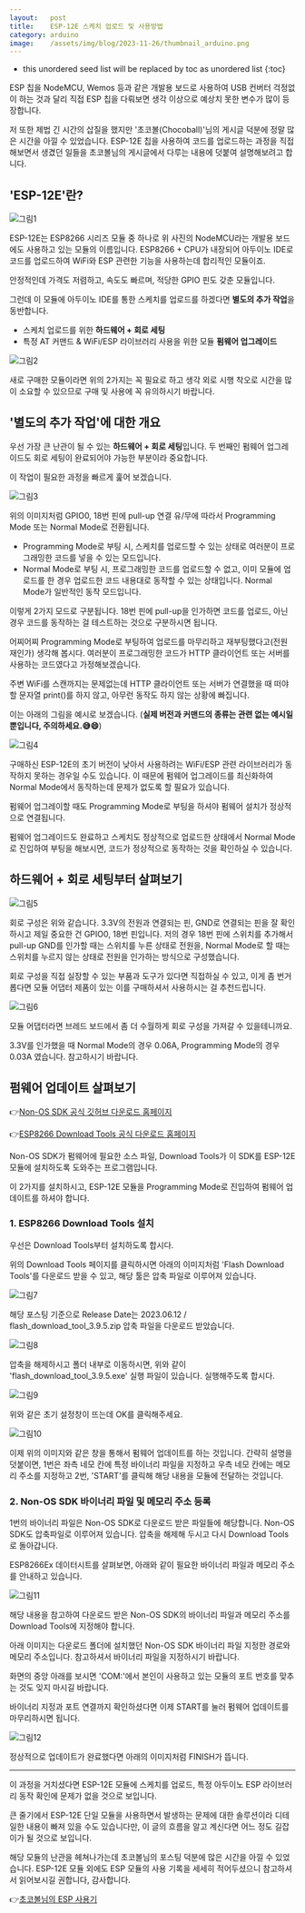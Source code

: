 ```yaml
---
layout:   post
title:    ESP-12E 스케치 업로드 및 사용방법
category: arduino
image:    /assets/img/blog/2023-11-26/thumbnail_arduino.png
---
```


* this unordered seed list will be replaced by toc as unordered list
{:toc}

ESP 칩을 NodeMCU, Wemos 등과 같은 개발용 보드로 사용하여 USB 컨버터 걱정없이 하는 것과 달리 직접 ESP 칩을 다뤄보면 생각 이상으로 예상치 못한 변수가 많이 등장합니다.

저 또한 제법 긴 시간의 삽질을 했지만 '초코볼(Chocoball)'님의 게시글 덕분에 정말 많은 시간을 아낄 수 있었습니다. ESP-12E 칩을 사용하여 코드를 업로드하는 과정을 직접 해보면서 생겼던 일들을 초코볼님의 게시글에서 다루는 내용에 덧붙여 설명해보려고 합니다.

## 'ESP-12E'란?

![그림1](https://github.com/BGAB0322/bgab.github.io/blob/main/assets/img/blog/2023-11-26/esp_12e_coding_1.png?raw=true)

ESP-12E는 ESP8266 시리즈 모듈 중 하나로 위 사진의 NodeMCU라는 개발용 보드에도 사용하고 있는 모듈의 이름입니다. ESP8266 + CPU가 내장되어 아두이노 IDE로 코드를 업로드하여 WiFi와 ESP 관련한 기능을 사용하는데 합리적인 모듈이죠.

안정적인데 가격도 저렴하고, 속도도 빠르며, 적당한 GPIO 핀도 갖춘 모듈입니다.

그런데 이 모듈에 아두이노 IDE를 통한 스케치를 업로드를 하겠다면 **별도의 추가 작업**을 동반합니다.

* 스케치 업로드를 위한 **하드웨어 + 회로 세팅**
* 특정 AT 커맨드 & WiFi/ESP 라이브러리 사용을 위한 모듈 **펌웨어 업그레이드**

![그림2](https://github.com/BGAB0322/bgab.github.io/blob/main/assets/img/blog/2023-11-26/esp_12e_coding_2.png?raw=true)

새로 구매한 모듈이라면 위의 2가지는 꼭 필요로 하고 생각 외로 시행 착오로 시간을 많이 소요할 수 있으므로 구매 및 사용에 꼭 유의하시기 바랍니다.

## '별도의 추가 작업'에 대한 개요

우선 가장 큰 난관이 될 수 있는 **하드웨어 + 회로 세팅**입니다. 두 번째인 펌웨어 업그레이드도 회로 세팅이 완료되어야 가능한 부분이라 중요합니다.

이 작업이 필요한 과정을 빠르게 훑어 보겠습니다.

![그림3](https://github.com/BGAB0322/bgab.github.io/blob/main/assets/img/blog/2023-11-26/esp_12e_coding_3.png?raw=true)

위의 이미지처럼 GPIO0, 18번 핀에 pull-up 연결 유/무에 따라서 Programming Mode 또는 Normal Mode로 전환됩니다.

* Programming Mode로 부팅 시, 스케치를 업로드할 수 있는 상태로 여러분이 프로그래밍한 코드를 넣을 수 있는 모드입니다.
* Normal Mode로 부팅 시, 프로그래밍한 코드를 업로드할 수 없고, 이미 모듈에 업로드를 한 경우 업로드한 코드 내용대로 동작할 수 있는 상태입니다. Normal Mode가 일반적인 동작 모드입니다.

이렇게 2가지 모드로 구분됩니다. 18번 핀에 pull-up을 인가하면 코드를 업로드, 아닌 경우 코드를 동작하는 걸 테스트하는 것으로 구분하시면 됩니다.

어찌어찌 Programming Mode로 부팅하여 업로드를 마무리하고 재부팅했다고(전원 재인가) 생각해 봅시다. 여러분이 프로그래밍한 코드가 HTTP 클라이언트 또는 서버를 사용하는 코드였다고 가정해보겠습니다.

주변 WiFi를 스캔까지는 문제없는데 HTTP 클라이언트 또는 서버가 연결했을 때 떠야할 문자열 print()를 하지 않고, 아무런 동작도 하지 않는 상황에 빠집니다.

이는 아래의 그림을 예시로 보겠습니다. (**실제 버전과 커맨드의 종류는 관련 없는 예시일 뿐입니다, 주의하세요.😅😄**)

![그림4](https://github.com/BGAB0322/bgab.github.io/blob/main/assets/img/blog/2023-11-26/esp_12e_coding_4.png?raw=true)

구매하신 ESP-12E의 초기 버전이 낮아서 사용하려는 WiFi/ESP 관련 라이브러리가 동작하지 못하는 경우일 수도 있습니다. 이 때문에 펌웨어 업그레이드를 최신화하여 Normal Mode에서 동작하는데 문제가 없도록 할 필요가 있습니다.

펌웨어 업그레이할 때도 Programming Mode로 부팅을 하셔야 펌웨어 설치가 정상적으로 연결됩니다. 

펌웨어 업그레이드도 완료하고 스케치도 정상적으로 업로드한 상태에서 Normal Mode로 진입하여 부팅을 해보시면, 코드가 정상적으로 동작하는 것을 확인하실 수 있습니다.

## 하드웨어 + 회로 세팅부터 살펴보기 

![그림5](https://github.com/BGAB0322/bgab.github.io/blob/main/assets/img/blog/2023-11-26/esp_12e_coding_5.png?raw=true)

회로 구성은 위와 같습니다. 3.3V의 전원과 연결되는 핀, GND로 연결되는 핀을 잘 확인하시고 제일 중요한 건 GPIO0, 18번 핀입니다. 저의 경우 18번 핀에 스위치를 추가해서 pull-up GND를 인가할 때는 스위치를 누른 상태로 전원을, Normal Mode로 할 때는 스위치를 누르지 않는 상태로 전원을 인가하는 방식으로 구성했습니다.

회로 구성을 직접 실장할 수 있는 부품과 도구가 있다면 직접하실 수 있고, 이게 좀 번거롭다면 모듈 어댑터 제품이 있는 이를 구매하셔서 사용하시는 걸 추천드립니다.

![그림6](https://github.com/BGAB0322/bgab.github.io/blob/main/assets/img/blog/2023-11-26/esp_12e_coding_6.png?raw=true)

모듈 어댑터라면 브레드 보드에서 좀 더 수월하게 회로 구성을 가져갈 수 있을테니까요.

3.3V를 인가했을 때 Normal Mode의 경우 0.06A, Programming Mode의 경우 0.03A 였습니다. 참고하시기 바랍니다.

## 펌웨어 업데이트 살펴보기

👉[Non-OS SDK 공식 깃허브 다운로드 홈페이지](https://github.com/espressif/ESP8266_NONOS_SDK/releases)

👉[ESP8266 Download Tools 공식 다운로드 홈페이지](https://www.espressif.com/en/support/download/other-tools)

Non-OS SDK가 펌웨어에 필요한 소스 파일, Download Tools가 이 SDK를 ESP-12E 모듈에 설치하도록 도와주는 프로그램입니다.

이 2가지를 설치하시고, ESP-12E 모듈을 Programming Mode로 진입하여 펌웨어 업데이트를 하셔야 합니다.

### 1. ESP8266 Download Tools 설치
우선은 Download Tools부터 설치하도록 합시다.

위의 Download Tools 페이지를 클릭하시면 아래의 이미지처럼 'Flash Download Tools'를 다운로드 받을 수 있고, 해당 툴은 압축 파일로 이루어져 있습니다.

![그림7](https://github.com/BGAB0322/bgab.github.io/blob/main/assets/img/blog/2023-11-26/esp_12e_coding_7.png?raw=true)

해당 포스팅 기준으로 Release Date는 2023.06.12 / flash_download_tool_3.9.5.zip 압축 파일을 다운로드 받았습니다.

![그림8](https://github.com/BGAB0322/bgab.github.io/blob/main/assets/img/blog/2023-11-26/esp_12e_coding_8.png?raw=true)

압축을 해제하시고 폴더 내부로 이동하시면, 위와 같이 'flash_download_tool_3.9.5.exe' 실행 파일이 있습니다. 실행해주도록 합시다.

![그림9](https://github.com/BGAB0322/bgab.github.io/blob/main/assets/img/blog/2023-11-26/esp_12e_coding_9.png?raw=true)

위와 같은 초기 설정창이 뜨는데 OK를 클릭해주세요.

![그림10](https://github.com/BGAB0322/bgab.github.io/blob/main/assets/img/blog/2023-11-26/esp_12e_coding_10.png?raw=true)

이제 위의 이미지와 같은 창을 통해서 펌웨어 업데이트를 하는 것입니다. 간략히 설명을 덧붙이면, 1번은 좌측 네모 칸에 특정 바이너리 파일을 지정하고 우측 네모 칸에는 메모리 주소를 지정하고 2번, 'START'를 클릭해 해당 내용을 모듈에 전달하는 것입니다.

### 2. Non-OS SDK 바이너리 파일 및 메모리 주소 등록
1번의 바이너리 파일은 Non-OS SDK로 다운로드 받은 파일들에 해당합니다. Non-OS SDK도 압축파일로 이루어져 있습니다. 압축을 해제해 두시고 다시 Download Tools로 돌아갑니다.

ESP8266Ex 데이터시트를 살펴보면, 아래와 같이 필요한 바이너리 파일과 메모리 주소를 안내하고 있습니다.

![그림11](https://github.com/BGAB0322/bgab.github.io/blob/main/assets/img/blog/2023-11-26/esp_12e_coding_11.png?raw=true)

해당 내용을 참고하여 다운로드 받은 Non-OS SDK의 바이너리 파일과 메모리 주소를 Download Tools에 지정해야 합니다.

아래 이미지는 다운로드 폴더에 설치했던 Non-OS SDK 바이너리 파일 지정한 경로와 메모리 주소입니다. 참고하셔서 바이너리 파일을 지정하시기 바랍니다.

화면의 중앙 아래를 보시면 'COM:'에서 본인이 사용하고 있는 모듈의 포트 번호를 맞추는 것도 잊지 마시길 바랍니다.

바이너리 지정과 포트 연결까지 확인하셨다면 이제 START를 눌러 펌웨어 업데이트를 마무리하시면 됩니다.

![그림12](https://github.com/BGAB0322/bgab.github.io/blob/main/assets/img/blog/2023-11-26/esp_12e_coding_12.png?raw=true)

정상적으로 업데이트가 완료했다면 아래의 이미지처럼 FINISH가 뜹니다.

---

이 과정을 거치셨다면 ESP-12E 모듈에 스케치를 업로드, 특정 아두이노 ESP 라이브러리 동작 확인에 문제가 없을 것으로 보입니다.

큰 줄기에서 ESP-12E 단일 모듈을 사용하면서 발생하는 문제에 대한 솔루션이라 디테일한 내용이 빠져 있을 수도 있습니다만, 이 글의 흐름을 알고 계신다면 어느 정도 길잡이가 될 것으로 보입니다.

해당 모듈의 난관을 헤쳐나가는데 초코볼님의 포스팅 덕분에 많은 시간을 아낄 수 있었습니다. ESP-12E 모듈 외에도 ESP 모듈의 사용 기록을 세세히 적어두셨으니 참고하셔서 읽어보시길 권합니다, 감사합니다.

👉[초코볼님의 ESP 사용기](https://chocoball.tistory.com/entry/Hardware-ESP12-using)
